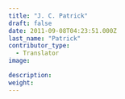 ```yaml
---
title: "J. C. Patrick"
draft: false
date: 2011-09-08T04:23:51.000Z
last_name: "Patrick"
contributor_type:
  - Translator
image:

description:
weight:
---
```


